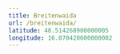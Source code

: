 ```yaml
---
title: Breitenwaida
url: /breitenwaida/
latitude: 48.514268900000005
longitude: 16.070420600000002
---
```

